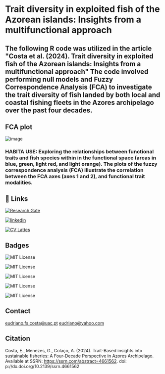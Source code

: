 
# Trait diversity in exploited fish of the Azorean islands: Insights from a multifunctional approach

## The following R code was utilized in the article "Costa et al. (2024). Trait diversity in exploited fish of the Azorean islands: Insights from a multifunctional approach" The code involved performing null models and Fuzzy Correspondence Analysis (FCA) to investigate the trait diversity of fish landed by both local and coastal fishing fleets in the Azores archipelago over the past four decades.

## FCA plot
![image](https://github.com/Eudriano/Trait_diversity/assets/70699003/0fc96adb-336b-4d55-bb60-18380bb2eef2)
### HABITA USE: Exploring the relationships between functional traits and fish species within in the functional space (areas in blue, green, light red, and light orange). The plots of the fuzzy correspondence analysis (FCA) illustrate the correlation between the FCA axes (axes 1 and 2), and functional trait modalities.

## 🔗 Links
[![Research Gate](https://upload.wikimedia.org/wikipedia/commons/5/5e/ResearchGate_icon_SVG.svg)](https://www.researchgate.net/profile/Eudriano-Costa)

[![linkedin](https://img.shields.io/badge/linkedin-0A66C2?style=for-the-badge&logo=linkedin&logoColor=white)](https://www.linkedin.com/in/eudriano-costa-aa850230/)

[![CV Lattes](https://www.fea.usp.br/sites/default/files/u6211/icon-curriculo-lattes.png)](http://buscatextual.cnpq.br/buscatextual/visualizacv.do)





## Badges


![MIT License](https://img.shields.io/badge/Costa%2CE.F.S.-GitHub-GitHub?labelColor=darkred&color=%235F768B)


![MIT License](https://img.shields.io/badge/Trait-diversity-diversity)

![MIT License](https://img.shields.io/badge/Trait-based-diversity)

![MIT License](https://img.shields.io/badge/Functional-diversity-diversity)

![MIT License](https://img.shields.io/badge/Fisheries-activities-diversity)




## Contact
eudriano.fs.costa@uac.pt
eudriano@yahoo.com





























## Citation
Costa, E., Menezes, G., Colaço, A. (2024). Trait-Based insights into sustainable fisheries: A Four-Decade Perspective in Azores Archipelago. Available at SSRN: https://ssrn.com/abstract=4661562. doi:  p://dx.doi.org/10.2139/ssrn.4661562

